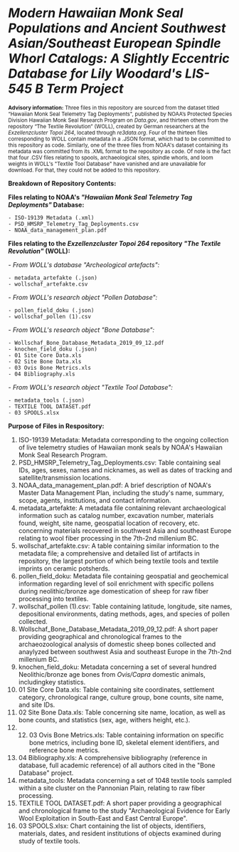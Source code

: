 # ***Modern Hawaiian Monk Seal Populations and Ancient Southwest Asian/Southeast European Spindle Whorl Catalogs: A Slightly Eccentric Database for Lily Woodard's LIS-545 B Term Project***

<sub> **Advisory information:** Three files in this repository are sourced from the dataset titled “Hawaiian Monk Seal Telemetry Tag Deployments", published by NOAA’s Protected Species Division Hawaiian Monk Seal Research Program on *Data.gov*, and thirteen others from the repository “The Textile Revolution” (WOLL), created by German researchers at the *Exzellenzcluster Topoi 264*, located through *re3data.org*. Four of the thirteen files corresponding to WOLL contain metadata in a .JSON format, which had to be committed to this repository as code. Similarly, one of the three files from NOAA's dataset containing its metadata was committed from its .XML format to the repository as code. Of note is the fact that four .CSV files relating to spools, archaeological sites, spindle whorls, and loom weights in WOLL's "Textile Tool Database" have vanished and are unavailable for download. For that, they could not be added to this repository.</sub>

**Breakdown of Repository Contents:**

**Files relating to NOAA's *"Hawaiian Monk Seal Telemetry Tag Deployments"* Database:**

    - ISO-19139 Metadata (.xml)
    - PSD_HMSRP_Telemetry_Tag_Deployments.csv
    - NOAA_data_management_plan.pdf

**Files relating to the *Exzellenzcluster Topoi 264* repository *"The Textile Revolution"* (WOLL):**

  *- From WOLL's database "Archeological artefacts":*
  
    - metadata_artefakte (.json)
    - wollschaf_artefakte.csv
    
 *- From WOLL's research object "Pollen Database":*
 
    - pollen_field_doku (.json)
    - wollschaf_pollen (1).csv
    
  *- From WOLL's research object "Bone Database":*
  
    - Wollschaf_Bone_Database_Metadata_2019_09_12.pdf
    - knochen_field_doku (.json)
    - 01 Site Core Data.xls
    - 02 Site Bone Data.xls
    - 03 Ovis Bone Metrics.xls
    - 04 Bibliography.xls
    
  *- From WOLL's research object "Textile Tool Database":*
  
    - metadata_tools (.json)
    - TEXTILE TOOL DATASET.pdf
    - 03 SPOOLS.xlsx

**Purpose of Files in Respository:**
1) ISO-19139 Metadata: Metadata corresponding to the ongoing collection of live telemetry studies of Hawaiian monk seals by NOAA's Hawaiian Monk Seal Research Program.
2) PSD_HMSRP_Telemetry_Tag_Deployments.csv: Table containing seal IDs, ages, sexes, names and nicknames, as well as dates of tracking and satellite/transmission locations.
3) NOAA_data_management_plan.pdf: A brief description of NOAA's Master Data Management Plan, including the study's name, summary, scope, agents, institutions, and contact information.
4) metadata_artefakte: A metadata file containing relevant archaeological information such as catalog number, excavation number, materials found, weight, site name, geospatial location of recovery, etc. concerning materials recovered in southwest Asia and southeast Europe relating to wool fiber processing in the 7th-2nd millenium BC.
5) wollschaf_artefakte.csv: A table containing similar information to the metadata file; a comprehensive and detailed list of artifacts in repository, the largest portion of which being textile tools and textile imprints on ceramic potsherds.
6) pollen_field_doku: Metadata file containing geospatial and geochemical information regarding level of soil enrichment with specific pollens during neolithic/bronze age domestication of sheep for raw fiber processing into textiles.
7) wollschaf_pollen (1).csv: Table containing latitude, longitude, site names, depositional environments, dating methods, ages, and species of pollen collected.
8) Wollschaf_Bone_Database_Metadata_2019_09_12.pdf: A short paper providing geographical and chronological frames to the archaeozoological analysis of domestic sheep bones collected and anaylyzed between southwest Asia and southeast Europe in the 7th-2nd millenium BC.
9) knochen_field_doku: Metadata concerning a set of several hundred Neolithic/bronze age bones from *Ovis/Capra* domestic animals, includingkey statistics.
10) 01 Site Core Data.xls: Table containing site coordinates, settlement category, chronological range, culture group, bone counts, site name, and site IDs.
11) 02 Site Bone Data.xls: Table concerning site name, location, as well as bone counts, and statistics (sex, age, withers height, etc.).
12) 12) 03 Ovis Bone Metrics.xls: Table containing information on specific bone metrics, including bone ID, skeletal element identifiers, and reference bone metrics.
13) 04 Bibliography.xls: A comprehensive bibliography (reference in database, full academic reference) of all authors cited in the "Bone Database" project.
14) metadata_tools: Metadata concerning a set of 1048 textile tools sampled within a site cluster on the Pannonian Plain, relating to raw fiber processing.
15) TEXTILE TOOL DATASET.pdf: A short paper providing a geographical and chronological frame to the study "Archaeological Evidence for Early Wool Exploitation in South-East and East Central Europe". 
16) 03 SPOOLS.xlsx: Chart containing the list of objects, identifiers, materials, dates, and resident institutions of objects examined during study of textile tools.
    
    
    
    
    



